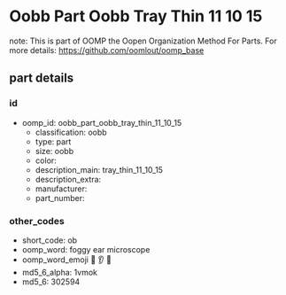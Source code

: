 # Oobb Part Oobb Tray Thin 11 10 15  

note: This is part of OOMP the Oopen Organization Method For Parts. For more details: https://github.com/oomlout/oomp_base

##  part details





### id
* oomp_id: oobb_part_oobb_tray_thin_11_10_15
  * classification: oobb
  * type: part
  * size: oobb
  * color: 
  * description_main: tray_thin_11_10_15
  * description_extra: 
  * manufacturer: 
  * part_number: 

### other_codes
* short_code: ob
* oomp_word: foggy ear microscope
* oomp_word_emoji :foggy: :ear: :microscope:
* md5_6_alpha: 1vmok
* md5_6: 302594